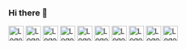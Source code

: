 ### Hi there 👋

  <img style="width: 30px;" src="https://www.francoiacovelli.it/wp-content/uploads/2015/09/HTML5_logo_and_wordmark.svg_.png" alt="Logo HTML5">
  <img style="width: 30px;" src="https://img.icons8.com/color/452/css3.png" alt="Logo CSS3">
  <img style="width: 30px;" src="https://www.sumasoftware.click/wp-content/uploads/2016/03/js-logo.png" alt="Logo JavaScript">
  <img style="width: 30px;" src="https://www.geekandjob.com/uploads/wiki/106eb730f7c2e52c9e0eb4b2d7a649ce.svg" alt="Logo SASS">
  <img style="width: 30px;" src="https://cdn.iconscout.com/icon/free/png-512/bootstrap-6-1175203.png" alt="Logo Bootstrap">
  <img style="width: 30px;" src="https://s.pngix.com/pngfile/s/683-6833879_vue-js-logo-svg-hd-png-download.png" alt="Logo VueJs">
  <img style="width: 30px;" src="https://www.php.net/images/logos/new-php-logo.svg" alt="Logo PHP">
  <img style="width: 30px;" src="https://mpng.subpng.com/20180920/hq/kisspng-laravel-software-framework-web-framework-php-zend-laravel-software-framework-php-web-framework-model-5ba3437deb19e7.104986071537426301963.jpg" alt="Logo Laravel">
  <img style="width: 30px;" src="https://mpng.subpng.com/20180526/oqt/kisspng-microsoft-sql-server-mysql-database-logo-5b098c6ebad6d7.7316225815273524307653.jpg" alt="Logo SQL">
  <img style="width: 30px;" src="https://banner2.cleanpng.com/20180816/wjj/kisspng-logo-mysql-5-einfhrung-programmierung-referen-mysql-5b758eb2670562.190553501534430898422.jpg" alt="Logo MySQL">



<!--
**valeriomatranga/valeriomatranga** is a ✨ _special_ ✨ repository because its `README.md` (this file) appears on your GitHub profile.

Here are some ideas to get you started:

- 🔭 I’m currently working on ...
- 🌱 I’m currently learning ...
- 👯 I’m looking to collaborate on ...
- 🤔 I’m looking for help with ...
- 💬 Ask me about ...
- 📫 How to reach me: ...
- 😄 Pronouns: ...
- ⚡ Fun fact: ...
-->
